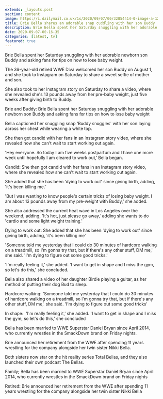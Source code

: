 ```yaml
---
extends: _layouts.post
section: content
image: https://i.dailymail.co.uk/1s/2020/09/07/00/32854414-0-image-a-12_1599433558389.jpg 
title: Brie Bella shares an adorable snap cuddling with her son Buddy 
description: Brie Bella spent her Saturday snuggling with her adorable newborn son Buddy and asking fans for tips on how to lose baby weight. 
date: 2020-09-07-00-16-35 
categories: [latest, tv] 
featured: true 
--- 
```

Brie Bella spent her Saturday snuggling with her adorable newborn son Buddy and asking fans for tips on how to lose baby weight.

The 36-year-old retired WWE Diva welcomed her son Buddy on August 1, and she took to Instagram on Saturday to share a sweet selfie of mother and son.

She also took to her Instagram story on Saturday to share a video, where she revealed she's 13 pounds away from her pre-baby weight, just five weeks after giving birth to Buddy.

Brie and Buddy: Brie Bella spent her Saturday snuggling with her adorable newborn son Buddy and asking fans for tips on how to lose baby weight

Bella captioned her snuggling snap 'Buddy snuggles' with her son laying across her chest while wearing a white top.

She then got candid with her fans in an Instagram story video, where she revealed how she can't wait to start working out again.

'Hey everyone. So today I am five weeks postpartum and I have one more week until hopefully I am cleared to work out,' Bella began.

Candid: She then got candid with her fans in an Instagram story video, where she revealed how she can't wait to start working out again.

She added that she has been 'dying to work out' since giving birth, adding, 'it's been killing me.'

'But I was wanting to know people's certain tricks of losing baby weight. I am about 13 pounds away from my pre-weight with Buddy,' she added.

She also addressed the current heat wave in Los Angeles over the weekend, adding, 'It's hot, just please go away,' adding she wants to do 'cardio and some light weight training.'

Dying to work out: She added that she has been 'dying to work out' since giving birth, adding, 'it's been killing me'

'Someone told me yesterday that I could do 30 minutes of hardcore walking on a treadmill, so I'm gonna try that, but if there's any other stuff, DM me,' she said. 'I'm dying to figure out some good tricks.'

'I'm really feeling it,' she added. 'I want to get in shape and I miss the gym, so let's do this,' she concluded.

Bella also shared a video of her daughter Birdie playing a guitar, as her method of putting their dog Bud to sleep.

Hardcore walking: 'Someone told me yesterday that I could do 30 minutes of hardcore walking on a treadmill, so I'm gonna try that, but if there's any other stuff, DM me,' she said. 'I'm dying to figure out some good tricks'

In shape:  'I'm really feeling it,' she added. 'I want to get in shape and I miss the gym, so let's do this,' she concluded

Bella has been married to WWE Superstar Daniel Bryan since April 2014, who currently wrestles in the SmackDown brand on Friday nights.

Brie announced her retirement from the WWE after spending 11 years wrestling for the company alongside her twin sister Nikki Bella.

Both sisters now star on the hit reality series Total Bellas, and they also launched their own podcast The Bellas. 

Family; Bella has been married to WWE Superstar Daniel Bryan since April 2014, who currently wrestles in the SmackDown brand on Friday nights

Retired: Brie announced her retirement from the WWE after spending 11 years wrestling for the company alongside her twin sister Nikki Bella

